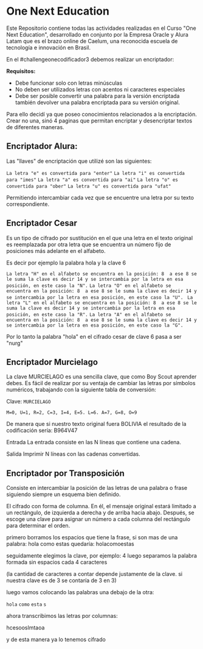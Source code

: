 # One Next Education

Este Repositorio contiene todas las actividades realizadas en el Curso "One Next Education", desarrollado en conjunto por la Empresa Oracle y Alura Latam que es el brazo online de Caelum, una reconocida escuela de tecnología e innovación en Brasil.

En el #challengeonecodificador3 debemos realizar un encriptador:

**Requisitos:**
- Debe funcionar solo con letras minúsculas
- No deben ser utilizados letras con acentos ni caracteres especiales
- Debe ser posible convertir una palabra para la versión encriptada también devolver una palabra encriptada para su versión original. 

Para ello decidí ya que poseo conocimientos relacionados a la encriptación.
Crear no una, sinó 4 paginas que permitan encriptar y desencriptar textos de diferentes maneras.

## Encriptador Alura:

Las "llaves" de encriptación que utilizé son las siguientes:

`La letra "e" es convertida para "enter"`
`La letra "i" es convertida para "imes"`
`La letra "a" es convertida para "ai"`
`La letra "o" es convertida para "ober"`
`La letra "u" es convertida para "ufat"`

Permitiendo intercambiar cada vez que se encuentre una letra por su texto correspondiente.

## Encriptador Cesar

Es un tipo de cifrado por sustitución en el que una letra en el texto original es reemplazada por otra letra que se encuentra un número fijo de posiciones más adelante en el alfabeto. 

 Es decir por ejemplo la palabra hola y la clave 6

 `La letra "H" en el alfabeto se encuentra en la posición: 8  a ese 8 se le suma la clave es decir 14 y se intercambia por la letra en esa posición, en este caso la "N".`
 `La letra "O" en el alfabeto se encuentra en la posición: 8  a ese 8 se le suma la clave es decir 14 y se intercambia por la letra en esa posición, en este caso la "U".`
` La letra "L" en el alfabeto se encuentra en la posición: 8  a ese 8 se le suma la clave es decir 14 y se intercambia por la letra en esa posición, en este caso la "R".`
 `La letra "A" en el alfabeto se encuentra en la posición: 8  a ese 8 se le suma la clave es decir 14 y se intercambia por la letra en esa posición, en este caso la "G".`

 Por lo tanto la palabra "hola" en el cifrado cesar de clave 6 pasa a ser "nurg"

## Encriptador Murcielago

La clave MURCIELAGO es una sencilla clave, que como Boy Scout aprender debes. Es fácil de realizar por su ventaja de cambiar las letras por símbolos numéricos, trabajando con la siguiente tabla de conversión:

Clave: `MURCIELAGO`

`M=0, U=1, R=2, C=3, I=4, E=5. L=6. A=7, G=8, O=9`

De manera que si nuestro texto original fuera BOLIVIA 
el resultado de la codificación sería: B964V47

Entrada
La entrada consiste en las N líneas que contiene una cadena.

Salida
Imprimir N líneas con las cadenas convertidas.


## Encriptador por Transposición

Consiste en intercambiar la posición de las letras de una palabra o frase siguiendo siempre un esquema bien definido.

El cifrado con forma de columna. En él, el mensaje original estará limitado a un rectángulo, de izquierda a derecha y de arriba hacia abajo. Después, se escoge una clave para asignar un número a cada columna del rectángulo para determinar el orden.

primero borramos los espacios que tiene la frase, si son mas de una palabra:
hola como estas quedaría: holacomoestas

seguidamente elegimos la clave, por ejemplo: 4
luego separamos la palabra formada sin espacios cada 4 caracteres 

(la cantidad de caracteres a contar depende justamente de la clave. si nuestra clave es de  3 se contaría de 3 en 3)

luego vamos colocando las palabras una debajo de la otra:

`hola`
`como`
`esta`
`s`

ahora transcribimos las letras por columnas:

hcesooslmtaoa

y de esta manera ya lo tenemos cifrado